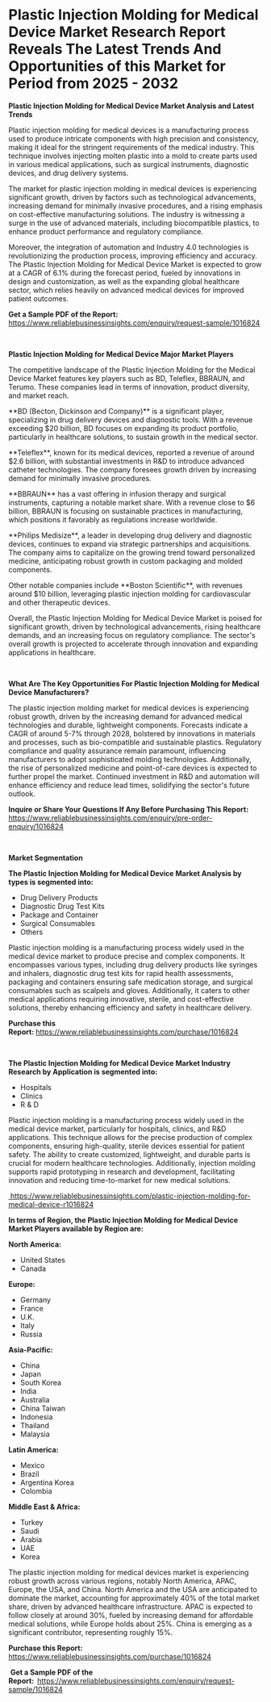 <p><h1>Plastic Injection Molding for Medical Device Market Research Report Reveals The Latest Trends And Opportunities of this Market for Period from 2025 - 2032</h1></p><p><strong>Plastic Injection Molding for Medical Device Market Analysis and Latest Trends</strong></p>
<p><p>Plastic injection molding for medical devices is a manufacturing process used to produce intricate components with high precision and consistency, making it ideal for the stringent requirements of the medical industry. This technique involves injecting molten plastic into a mold to create parts used in various medical applications, such as surgical instruments, diagnostic devices, and drug delivery systems.</p><p>The market for plastic injection molding in medical devices is experiencing significant growth, driven by factors such as technological advancements, increasing demand for minimally invasive procedures, and a rising emphasis on cost-effective manufacturing solutions. The industry is witnessing a surge in the use of advanced materials, including biocompatible plastics, to enhance product performance and regulatory compliance.</p><p>Moreover, the integration of automation and Industry 4.0 technologies is revolutionizing the production process, improving efficiency and accuracy. The Plastic Injection Molding for Medical Device Market is expected to grow at a CAGR of 6.1% during the forecast period, fueled by innovations in design and customization, as well as the expanding global healthcare sector, which relies heavily on advanced medical devices for improved patient outcomes.</p></p>
<p><strong>Get a Sample PDF of the Report:&nbsp;</strong> <a href="https://www.reliablebusinessinsights.com/enquiry/request-sample/1016824?utm_campaign=2285&utm_medium=2&utm_source=Github&utm_content=ia&utm_term=13042025&utm_id=plastic-injection-molding-for-medical-device">https://www.reliablebusinessinsights.com/enquiry/request-sample/1016824</a></p>
<p>&nbsp;</p>
<p><strong>Plastic Injection Molding for Medical Device Major Market Players</strong></p>
<p><p>The competitive landscape of the Plastic Injection Molding for the Medical Device Market features key players such as BD, Teleflex, BBRAUN, and Terumo. These companies lead in terms of innovation, product diversity, and market reach. </p><p>**BD (Becton, Dickinson and Company)** is a significant player, specializing in drug delivery devices and diagnostic tools. With a revenue exceeding $20 billion, BD focuses on expanding its product portfolio, particularly in healthcare solutions, to sustain growth in the medical sector.</p><p>**Teleflex**, known for its medical devices, reported a revenue of around $2.6 billion, with substantial investments in R&D to introduce advanced catheter technologies. The company foresees growth driven by increasing demand for minimally invasive procedures.</p><p>**BBRAUN** has a vast offering in infusion therapy and surgical instruments, capturing a notable market share. With a revenue close to $6 billion, BBRAUN is focusing on sustainable practices in manufacturing, which positions it favorably as regulations increase worldwide.</p><p>**Philips Medisize**, a leader in developing drug delivery and diagnostic devices, continues to expand via strategic partnerships and acquisitions. The company aims to capitalize on the growing trend toward personalized medicine, anticipating robust growth in custom packaging and molded components. </p><p>Other notable companies include **Boston Scientific**, with revenues around $10 billion, leveraging plastic injection molding for cardiovascular and other therapeutic devices.</p><p>Overall, the Plastic Injection Molding for Medical Device Market is poised for significant growth, driven by technological advancements, rising healthcare demands, and an increasing focus on regulatory compliance. The sector's overall growth is projected to accelerate through innovation and expanding applications in healthcare.</p></p>
<p>&nbsp;</p>
<p><strong>What Are The Key Opportunities For Plastic Injection Molding for Medical Device Manufacturers?</strong></p>
<p><p>The plastic injection molding market for medical devices is experiencing robust growth, driven by the increasing demand for advanced medical technologies and durable, lightweight components. Forecasts indicate a CAGR of around 5-7% through 2028, bolstered by innovations in materials and processes, such as bio-compatible and sustainable plastics. Regulatory compliance and quality assurance remain paramount, influencing manufacturers to adopt sophisticated molding technologies. Additionally, the rise of personalized medicine and point-of-care devices is expected to further propel the market. Continued investment in R&D and automation will enhance efficiency and reduce lead times, solidifying the sector's future outlook.</p></p>
<p><strong>Inquire or Share Your Questions If Any Before Purchasing This Report:</strong> <a href="https://www.reliablebusinessinsights.com/enquiry/pre-order-enquiry/1016824?utm_campaign=2285&utm_medium=2&utm_source=Github&utm_content=ia&utm_term=13042025&utm_id=plastic-injection-molding-for-medical-device">https://www.reliablebusinessinsights.com/enquiry/pre-order-enquiry/1016824</a></p>
<p>&nbsp;</p>
<p><strong>Market Segmentation</strong></p>
<p><strong>The Plastic Injection Molding for Medical Device Market Analysis by types is segmented into:</strong></p>
<p><ul><li>Drug Delivery Products</li><li>Diagnostic Drug Test Kits</li><li>Package and Container</li><li>Surgical Consumables</li><li>Others</li></ul></p>
<p><p>Plastic injection molding is a manufacturing process widely used in the medical device market to produce precise and complex components. It encompasses various types, including drug delivery products like syringes and inhalers, diagnostic drug test kits for rapid health assessments, packaging and containers ensuring safe medication storage, and surgical consumables such as scalpels and gloves. Additionally, it caters to other medical applications requiring innovative, sterile, and cost-effective solutions, thereby enhancing efficiency and safety in healthcare delivery.</p></p>
<p><strong>Purchase this Report:&nbsp;</strong><a href="https://www.reliablebusinessinsights.com/purchase/1016824?utm_campaign=2285&utm_medium=2&utm_source=Github&utm_content=ia&utm_term=13042025&utm_id=plastic-injection-molding-for-medical-device">https://www.reliablebusinessinsights.com/purchase/1016824</a></p>
<p>&nbsp;</p>
<p><strong>The Plastic Injection Molding for Medical Device Market Industry Research by Application is segmented into:</strong></p>
<p><ul><li>Hospitals</li><li>Clinics</li><li>R & D</li></ul></p>
<p><p>Plastic injection molding is a manufacturing process widely used in the medical device market, particularly for hospitals, clinics, and R&D applications. This technique allows for the precise production of complex components, ensuring high-quality, sterile devices essential for patient safety. The ability to create customized, lightweight, and durable parts is crucial for modern healthcare technologies. Additionally, injection molding supports rapid prototyping in research and development, facilitating innovation and reducing time-to-market for new medical solutions.</p></p>
<p><a href="https://www.reliablebusinessinsights.com/plastic-injection-molding-for-medical-device-r1016824?utm_campaign=2285&utm_medium=2&utm_source=Github&utm_content=ia&utm_term=13042025&utm_id=plastic-injection-molding-for-medical-device">&nbsp;https://www.reliablebusinessinsights.com/plastic-injection-molding-for-medical-device-r1016824</a></p>
<p><strong>In terms of Region, the Plastic Injection Molding for Medical Device Market Players available by Region are:</strong></p>
<p>
    <p> <strong> North America: </strong>
        <ul>
            <li>United States</li>
            <li>Canada</li>
        </ul>
        </p> 
    <p> <strong> Europe: </strong>
        <ul>
            <li>Germany</li>
            <li>France</li>
            <li>U.K.</li>
            <li>Italy</li>
            <li>Russia</li>
        </ul>
        </p> 
    <p> <strong> Asia-Pacific: </strong>
        <ul>
            <li>China</li>
            <li>Japan</li>
            <li>South Korea</li>
            <li>India</li>
            <li>Australia</li>
            <li>China Taiwan</li>
            <li>Indonesia</li>
            <li>Thailand</li>
            <li>Malaysia</li>
        </ul>
        </p> 
    <p> <strong> Latin America: </strong>
        <ul>
            <li>Mexico</li>
            <li>Brazil</li>
            <li>Argentina Korea</li>
            <li>Colombia</li>
        </ul>
        </p> 
    <p> <strong> Middle East & Africa: </strong>
        <ul>
            <li>Turkey</li>
            <li>Saudi</li>
            <li>Arabia</li>
            <li>UAE</li>
            <li>Korea</li>
        </ul>
    </p>
    </p>
<p><p>The plastic injection molding for medical devices market is experiencing robust growth across various regions, notably North America, APAC, Europe, the USA, and China. North America and the USA are anticipated to dominate the market, accounting for approximately 40% of the total market share, driven by advanced healthcare infrastructure. APAC is expected to follow closely at around 30%, fueled by increasing demand for affordable medical solutions, while Europe holds about 25%. China is emerging as a significant contributor, representing roughly 15%.</p></p>
<p><strong>Purchase this Report: </strong><a href="https://www.reliablebusinessinsights.com/purchase/1016824?utm_campaign=2285&utm_medium=2&utm_source=Github&utm_content=ia&utm_term=13042025&utm_id=plastic-injection-molding-for-medical-device">https://www.reliablebusinessinsights.com/purchase/1016824</a></p>
<p>&nbsp;<strong>Get a Sample PDF of the Report:&nbsp;&nbsp;</strong><a href="https://www.reliablebusinessinsights.com/enquiry/request-sample/1016824?utm_campaign=2285&utm_medium=2&utm_source=Github&utm_content=ia&utm_term=13042025&utm_id=plastic-injection-molding-for-medical-device">https://www.reliablebusinessinsights.com/enquiry/request-sample/1016824</a></p>
<p><strong></strong></p>
<p><p></p><p></p><p></p></p>